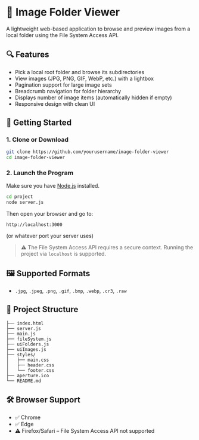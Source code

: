 # 📁 Image Folder Viewer

A lightweight web-based application to browse and preview images from a local folder using the File System Access API.

## 🔍 Features

- Pick a local root folder and browse its subdirectories
- View images (JPG, PNG, GIF, WebP, etc.) with a lightbox
- Pagination support for large image sets
- Breadcrumb navigation for folder hierarchy
- Displays number of image items (automatically hidden if empty)
- Responsive design with clean UI

## 🚀 Getting Started

### 1. Clone or Download

```bash
git clone https://github.com/yourusername/image-folder-viewer
cd image-folder-viewer
```

### 2. Launch the Program

Make sure you have [Node.js](https://nodejs.org/) installed.

```bash
cd project
node server.js
```

Then open your browser and go to:

```
http://localhost:3000
```

(or whatever port your server uses)

> ⚠️ The File System Access API requires a secure context. Running the project via `localhost` is supported.

## 🖼 Supported Formats

- `.jpg`, `.jpeg`, `.png`, `.gif`, `.bmp`, `.webp`, `.cr3`, `.raw`

## 📁 Project Structure

```
├── index.html
├── server.js
├── main.js
├── fileSystem.js
├── uiFolders.js
├── uiImages.js
├── styles/
│   ├── main.css
│   ├── header.css
│   └── footer.css
├── aperture.ico
└── README.md
```

## 🛠 Browser Support

- ✅ Chrome
- ✅ Edge
- ⚠️ Firefox/Safari – File System Access API not supported

